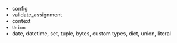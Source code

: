 * config
* validate_assignment
* context
* `Union`
* date, datetime, set, tuple, bytes, custom types, dict, union, literal
